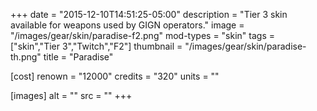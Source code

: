 +++
date = "2015-12-10T14:51:25-05:00"
description = "Tier 3 skin available for weapons used by GIGN operators."
image = "/images/gear/skin/paradise-f2.png"
mod-types = "skin"
tags = ["skin","Tier 3","Twitch","F2"]
thumbnail = "/images/gear/skin/paradise-th.png"
title = "Paradise"

[cost]
  renown = "12000"
  credits = "320"
  units = ""

[images]
  alt = ""
  src = ""
+++
